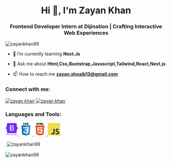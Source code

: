 <div>
<h1 align="center">Hi 👋, I'm Zayan Khan</h1>
<h3 align="center">Frontend Developer Intern at Dijination | Crafting Interactive Web Experiences</h3>

<p align="left"> <img src="https://komarev.com/ghpvc/?username=zayankhan99&label=Profile%20views&color=0e75b6&style=flat" alt="zayankhan99" /> </p>

- 🌱 I’m currently learning **Next.Js**

- 💬 Ask me about **Html,Css,Bootstrap,Javascript,Tailwind,React,Next.js**

- 📫 How to reach me **zayan.shoaib13@gmail.com**

<h3 align="left">Connect with me:</h3>
<p align="left">
<a href="https://linkedin.com/in/zayan khan" target="blank"><img align="center" src="https://raw.githubusercontent.com/rahuldkjain/github-profile-readme-generator/master/src/images/icons/Social/linked-in-alt.svg" alt="zayan khan" height="30" width="40" /></a>
<a href="https://fb.com/zayan khan" target="blank"><img align="center" src="https://raw.githubusercontent.com/rahuldkjain/github-profile-readme-generator/master/src/images/icons/Social/facebook.svg" alt="zayan khan" height="30" width="40" /></a>
</p>

<h3 align="left">Languages and Tools:</h3>
<p align="left"> <a href="https://getbootstrap.com" target="_blank" rel="noreferrer"> <img src="https://raw.githubusercontent.com/devicons/devicon/master/icons/bootstrap/bootstrap-plain-wordmark.svg" alt="bootstrap" width="40" height="40"/> </a> <a href="https://www.w3schools.com/css/" target="_blank" rel="noreferrer"> <img src="https://raw.githubusercontent.com/devicons/devicon/master/icons/css3/css3-original-wordmark.svg" alt="css3" width="40" height="40"/> </a> <a href="https://www.w3.org/html/" target="_blank" rel="noreferrer"> <img src="https://raw.githubusercontent.com/devicons/devicon/master/icons/html5/html5-original-wordmark.svg" alt="html5" width="40" height="40"/> </a> <a href="https://developer.mozilla.org/en-US/docs/Web/JavaScript" target="_blank" rel="noreferrer"> <img src="https://raw.githubusercontent.com/devicons/devicon/master/icons/javascript/javascript-original.svg" alt="javascript" width="40" height="40"/> </a> </p>

<p>&nbsp;<img align="center" src="https://github-readme-stats.vercel.app/api?username=zayankhan99&show_icons=true&locale=en" alt="zayankhan99" /></p>

<p><img align="center" src="https://github-readme-streak-stats.herokuapp.com/?user=zayankhan99&" alt="zayankhan99" /></p>
</div>
